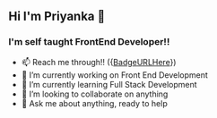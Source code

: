 ## Hi I'm Priyanka 👋

### I'm self taught FrontEnd Developer!!
- 📫 Reach me through!! 
({[BadgeURLHere](https://www.linkedin.com/in/priyanka-kalaliya/)})
- 🔭 I’m currently working on Front End Development
- 🌱 I’m currently learning Full Stack Development
- 👯 I’m looking to collaborate on anything
- 💬 Ask me about anything, ready to help
 
